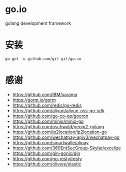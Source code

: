 # go.io
golang development framework

# 安装
```
go get -u github.com/gif-gif/go.io
```


# 感谢
- https://github.com/IBM/sarama
- https://gorm.io/gorm
- https://github.com/redis/go-redis
- https://github.com/aliyun/aliyun-oss-go-sdk
- https://github.com/go-co-op/gocron
- https://github.com/minio/minio-go
- https://github.com/oschwald/geoip2-golang
- https://github.com/ip2location/ip2location-go
- https://github.com/wechatpay-apiv3/wechatpay-go
- https://github.com/smartwalle/alipay
- https://github.com/360EntSecGroup-Skylar/excelize
- https://github.com/gin-gonic/gin
- https://github.com/go-resty/resty
- https://github.com/olivere/elastic

